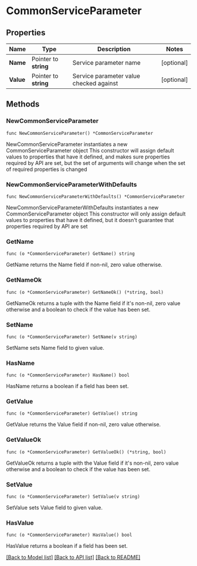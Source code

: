 # CommonServiceParameter

## Properties

Name | Type | Description | Notes
------------ | ------------- | ------------- | -------------
**Name** | Pointer to **string** | Service parameter name | [optional] 
**Value** | Pointer to **string** | Service parameter value checked against | [optional] 

## Methods

### NewCommonServiceParameter

`func NewCommonServiceParameter() *CommonServiceParameter`

NewCommonServiceParameter instantiates a new CommonServiceParameter object
This constructor will assign default values to properties that have it defined,
and makes sure properties required by API are set, but the set of arguments
will change when the set of required properties is changed

### NewCommonServiceParameterWithDefaults

`func NewCommonServiceParameterWithDefaults() *CommonServiceParameter`

NewCommonServiceParameterWithDefaults instantiates a new CommonServiceParameter object
This constructor will only assign default values to properties that have it defined,
but it doesn't guarantee that properties required by API are set

### GetName

`func (o *CommonServiceParameter) GetName() string`

GetName returns the Name field if non-nil, zero value otherwise.

### GetNameOk

`func (o *CommonServiceParameter) GetNameOk() (*string, bool)`

GetNameOk returns a tuple with the Name field if it's non-nil, zero value otherwise
and a boolean to check if the value has been set.

### SetName

`func (o *CommonServiceParameter) SetName(v string)`

SetName sets Name field to given value.

### HasName

`func (o *CommonServiceParameter) HasName() bool`

HasName returns a boolean if a field has been set.

### GetValue

`func (o *CommonServiceParameter) GetValue() string`

GetValue returns the Value field if non-nil, zero value otherwise.

### GetValueOk

`func (o *CommonServiceParameter) GetValueOk() (*string, bool)`

GetValueOk returns a tuple with the Value field if it's non-nil, zero value otherwise
and a boolean to check if the value has been set.

### SetValue

`func (o *CommonServiceParameter) SetValue(v string)`

SetValue sets Value field to given value.

### HasValue

`func (o *CommonServiceParameter) HasValue() bool`

HasValue returns a boolean if a field has been set.


[[Back to Model list]](../README.md#documentation-for-models) [[Back to API list]](../README.md#documentation-for-api-endpoints) [[Back to README]](../README.md)


